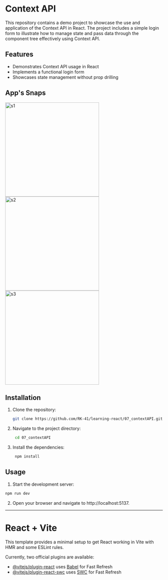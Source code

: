 # Context API

This repository contains a demo project to showcase the use and application of the Context API in React. The project includes a simple login form to illustrate how to manage state and pass data through the component tree effectively using Context API.

## Features

- Demonstrates Context API usage in React
- Implements a functional login form
- Showcases state management without prop drilling

## App's Snaps
<img src="https://github.com/RK-41/learning-react/assets/73783957/917de2bc-90a5-413c-b8a4-7f57867961da" alt="s1" width="300"/>
<img src="https://github.com/RK-41/learning-react/assets/73783957/d7ec39e8-58d8-4313-9cb9-f8220b73a6db" alt="s2" width="300"/>
<img src="https://github.com/RK-41/learning-react/assets/73783957/dc0defce-c45f-41f3-97e4-9f063dddf179" alt="s3" width="300"/>

## Installation

1. Clone the repository:
   ```bash
   git clone https://github.com/RK-41/learning-react/07_contextAPI.git
   ```
2. Navigate to the project directory:
   ```bash
    cd 07_contextAPI
   ```
3. Install the dependencies:
   ```bash
    npm install
   ```
## Usage

1. Start the development server:
  ```bash
  npm run dev
  ```
2. Open your browser and navigate to http://localhost:5137.

<!-- ## Contributing
Contributions are welcome! Please fork the repository and submit a pull request with your changes.
-->
---

# React + Vite

This template provides a minimal setup to get React working in Vite with HMR and some ESLint rules.

Currently, two official plugins are available:

- [@vitejs/plugin-react](https://github.com/vitejs/vite-plugin-react/blob/main/packages/plugin-react/README.md) uses [Babel](https://babeljs.io/) for Fast Refresh
- [@vitejs/plugin-react-swc](https://github.com/vitejs/vite-plugin-react-swc) uses [SWC](https://swc.rs/) for Fast Refresh
